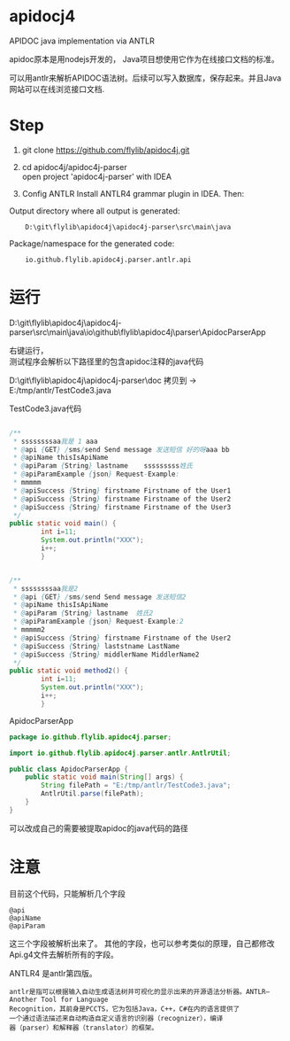 # apidocj4

APIDOC java implementation via ANTLR

apidoc原本是用nodejs开发的， Java项目想使用它作为在线接口文档的标准。

可以用antlr来解析APIDOC语法树。后续可以写入数据库，保存起来。并且Java网站可以在线浏览接口文档.


# Step

1. git clone https://github.com/flylib/apidoc4j.git
2. cd apidoc4j/apidoc4j-parser   
    open project 'apidoc4j-parser' with IDEA

3. Config ANTLR
Install ANTLR4 grammar plugin in IDEA. Then:

  Output directory where all output is generated: 
```
    D:\git\flylib\apidoc4j\apidoc4j-parser\src\main\java
```

  Package/namespace for the generated code:    
```
    io.github.flylib.apidoc4j.parser.antlr.api
```

# 运行

D:\git\flylib\apidoc4j\apidoc4j-parser\src\main\java\io\github\flylib\apidoc4j\parser\ApidocParserApp

右键运行，  
测试程序会解析以下路径里的包含apidoc注释的java代码

D:\git\flylib\apidoc4j\apidoc4j-parser\doc  拷贝到
-> E:/tmp/antlr/TestCode3.java

TestCode3.java代码
```java

/**
 * ssssssssaa我是 1 aaa
 * @api {GET} /sms/send Send message 发送短信 好的呀aaa bb
 * @apiName thisIsApiName
 * @apiParam {String} lastname    sssssssss姓氏
 * @apiParamExample {json} Request-Example:
 * mmmmm
 * @apiSuccess {String} firstname Firstname of the User1
 * @apiSuccess {String} firstname Firstname of the User2
 * @apiSuccess {String} firstname Firstname of the User3
 */
public static void main() {
		int i=11;
		System.out.println("XXX");
		i++;
		}


/**
 * ssssssssaa我是2
 * @api {GET} /sms/send Send message 发送短信2
 * @apiName thisIsApiName
 * @apiParam {String} lastname  姓氏2
 * @apiParamExample {json} Request-Example:2
 * mmmmm2
 * @apiSuccess {String} firstname Firstname of the User2
 * @apiSuccess {String} laststname LastName
 * @apiSuccess {String} middlerName MiddlerName2
 */
public static void method2() {
		int i=11;
		System.out.println("XXX");
		i++;
		}
```

ApidocParserApp
```java
package io.github.flylib.apidoc4j.parser;

import io.github.flylib.apidoc4j.parser.antlr.AntlrUtil;

public class ApidocParserApp {
    public static void main(String[] args) {
        String filePath = "E:/tmp/antlr/TestCode3.java";
        AntlrUtil.parse(filePath);
    }
}

```
<code></code> 可以改成自己的需要被提取apidoc的java代码的路径


# 注意
目前这个代码，只能解析几个字段
```
@api
@apiName
@apiParam
```
这三个字段被解析出来了。 其他的字段，也可以参考类似的原理，自己都修改Api.g4文件去解析所有的字段。

ANTLR4 是antlr第四版。  
```text
antlr是指可以根据输入自动生成语法树并可视化的显示出来的开源语法分析器。ANTLR—Another Tool for Language
Recognition，其前身是PCCTS，它为包括Java，C++，C#在内的语言提供了
一个通过语法描述来自动构造自定义语言的识别器（recognizer），编译
器（parser）和解释器（translator）的框架。
```
